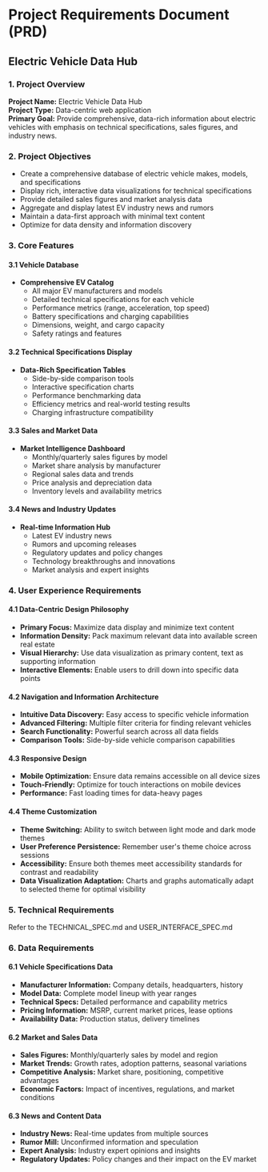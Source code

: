 # Project Requirements Document (PRD)
## Electric Vehicle Data Hub

### 1. Project Overview

**Project Name:** Electric Vehicle Data Hub  
**Project Type:** Data-centric web application  
**Primary Goal:** Provide comprehensive, data-rich information about electric vehicles with emphasis on technical specifications, sales figures, and industry news.

### 2. Project Objectives

- Create a comprehensive database of electric vehicle makes, models, and specifications
- Display rich, interactive data visualizations for technical specifications
- Provide detailed sales figures and market analysis data
- Aggregate and display latest EV industry news and rumors
- Maintain a data-first approach with minimal text content
- Optimize for data density and information discovery

### 3. Core Features

#### 3.1 Vehicle Database
- **Comprehensive EV Catalog**
  - All major EV manufacturers and models
  - Detailed technical specifications for each vehicle
  - Performance metrics (range, acceleration, top speed)
  - Battery specifications and charging capabilities
  - Dimensions, weight, and cargo capacity
  - Safety ratings and features

#### 3.2 Technical Specifications Display
- **Data-Rich Specification Tables**
  - Side-by-side comparison tools
  - Interactive specification charts
  - Performance benchmarking data
  - Efficiency metrics and real-world testing results
  - Charging infrastructure compatibility

#### 3.3 Sales and Market Data
- **Market Intelligence Dashboard**
  - Monthly/quarterly sales figures by model
  - Market share analysis by manufacturer
  - Regional sales data and trends
  - Price analysis and depreciation data
  - Inventory levels and availability metrics

#### 3.4 News and Industry Updates
- **Real-time Information Hub**
  - Latest EV industry news
  - Rumors and upcoming releases
  - Regulatory updates and policy changes
  - Technology breakthroughs and innovations
  - Market analysis and expert insights

### 4. User Experience Requirements

#### 4.1 Data-Centric Design Philosophy
- **Primary Focus:** Maximize data display and minimize text content
- **Information Density:** Pack maximum relevant data into available screen real estate
- **Visual Hierarchy:** Use data visualization as primary content, text as supporting information
- **Interactive Elements:** Enable users to drill down into specific data points

#### 4.2 Navigation and Information Architecture
- **Intuitive Data Discovery:** Easy access to specific vehicle information
- **Advanced Filtering:** Multiple filter criteria for finding relevant vehicles
- **Search Functionality:** Powerful search across all data fields
- **Comparison Tools:** Side-by-side vehicle comparison capabilities

#### 4.3 Responsive Design
- **Mobile Optimization:** Ensure data remains accessible on all device sizes
- **Touch-Friendly:** Optimize for touch interactions on mobile devices
- **Performance:** Fast loading times for data-heavy pages

#### 4.4 Theme Customization
- **Theme Switching:** Ability to switch between light mode and dark mode themes
- **User Preference Persistence:** Remember user's theme choice across sessions
- **Accessibility:** Ensure both themes meet accessibility standards for contrast and readability
- **Data Visualization Adaptation:** Charts and graphs automatically adapt to selected theme for optimal visibility

### 5. Technical Requirements

Refer to the TECHNICAL_SPEC.md and USER_INTERFACE_SPEC.md

### 6. Data Requirements

#### 6.1 Vehicle Specifications Data
- **Manufacturer Information:** Company details, headquarters, history
- **Model Data:** Complete model lineup with year ranges
- **Technical Specs:** Detailed performance and capability metrics
- **Pricing Information:** MSRP, current market prices, lease options
- **Availability Data:** Production status, delivery timelines

#### 6.2 Market and Sales Data
- **Sales Figures:** Monthly/quarterly sales by model and region
- **Market Trends:** Growth rates, adoption patterns, seasonal variations
- **Competitive Analysis:** Market share, positioning, competitive advantages
- **Economic Factors:** Impact of incentives, regulations, and market conditions

#### 6.3 News and Content Data
- **Industry News:** Real-time updates from multiple sources
- **Rumor Mill:** Unconfirmed information and speculation
- **Expert Analysis:** Industry expert opinions and insights
- **Regulatory Updates:** Policy changes and their impact on the EV market

